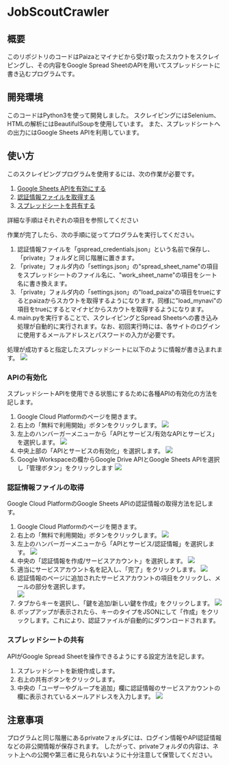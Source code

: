 # JobScoutCrawler

## 概要
このリポジトリのコードはPaizaとマイナビから受け取ったスカウトをスクレイピングし、その内容をGoogle Spread SheetのAPIを用いてスプレッドシートに書き込むプログラムです。

## 開発環境
このコードはPython3を使って開発しました。
スクレイピングにはSelenium、HTMLの解析にはBeautifulSoupを使用しています。
また、スプレッドシートへの出力にはGoogle Sheets APIを利用しています。

## 使い方

このスクレイピングプログラムを使用するには、次の作業が必要です。

1. [Google Sheets APIを有効にする](#apiの有効化)
2. [認証情報ファイルを取得する](#認証情報ファイルの取得)
3. [スプレッドシートを共有する](#スプレッドシートの共有)

詳細な手順はそれぞれの項目を参照してください

作業が完了したら、次の手順に従ってプログラムを実行してください。

1. 認証情報ファイルを「gspread_credentials.json」という名前で保存し、「private」フォルダと同じ階層に置きます。
2. 「private」フォルダ内の「settings.json」の"spread_sheet_name"の項目をスプレッドシートのファイル名に、"work_sheet_name"の項目をシート名に書き換えます。
3. 「private」フォルダ内の「settings.json」の"load_paiza"の項目をtrueにするとpaizaからスカウトを取得するようになります。同様に"load_mynavi"の項目をtrueにするとマイナビからスカウトを取得するようになります。
4. main.pyを実行することで、スクレイピングとSpread Sheetsへの書き込み処理が自動的に実行されます。なお、初回実行時には、各サイトのログインに使用するメールアドレスとパスワードの入力が必要です。

処理が成功すると指定したスプレッドシートに以下のように情報が書き込まれます。
![](images/result_example.png)

### APIの有効化
スプレッドシートAPIを使用できる状態にするために各種APIの有効化の方法を記します。

1. Google Cloud Platformのページを開きます。
2. 右上の「無料で利用開始」ボタンをクリックします。
![](images/enable_api_image1.png)
3. 左上のハンバーガーメニューから「APIとサービス/有効なAPIとサービス」を選択します。
![](images/enable_api_image2.png)
4. 中央上部の「APIとサービスの有効化」を選択します。
![](images/enable_api_image3.png)
5. Google Workspaceの欄からGoogle Drive APIとGoogle Sheets APIを選択し「管理ボタン」をクリックします
![](images/enable_api_image4.png)

### 認証情報ファイルの取得
Google Cloud PlatformのGoogle Sheets APIの認証情報の取得方法を記します。

1. Google Cloud Platformのページを開きます。
2. 右上の「無料で利用開始」ボタンをクリックします。
![](images/get_credentials_image1.png)
3. 左上のハンバーガーメニューから「APIとサービス/認証情報」を選択します。
![](images/get_credentials_image2.png)
4. 中央の「認証情報を作成/サービスアカウント」を選択します。
![](images/get_credentials_image3.png)
5. 適当にサービスアカウント名を記入し、「完了」をクリックします。
![](images/get_credentials_image4.png)
6. 認証情報のページに追加されたサービスアカウントの項目をクリックし、メールの部分を選択します。  
![](images/get_credentials_image5.png)
7. タブからキーを選択し、「鍵を追加/新しい鍵を作成」をクリックします。
![](images/get_credentials_image6.png)
8. ポップアップが表示されたら、キーのタイプをJSONにして「作成」をクリックします。これにより、認証ファイルが自動的にダウンロードされます。

### スプレッドシートの共有
APIがGoogle Spread Sheetを操作できるようにする設定方法を記します。

1. スプレッドシートを新規作成します。
2. 右上の共有ボタンをクリックします。
3. 中央の「ユーザーやグループを追加」欄に認証情報のサービスアカウントの欄に表示されているメールアドレスを入力します。
![](images/share_spreadsheet_image1.png)

## 注意事項
プログラムと同じ階層にあるprivateフォルダには、ログイン情報やAPI認証情報などの非公開情報が保存されます。
したがって、privateフォルダの内容は、ネット上への公開や第三者に見られないように十分注意して保管してください。
